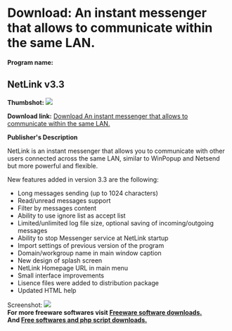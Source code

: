 # Download: An instant messenger that allows to communicate within the same LAN.

**Program name:**

## NetLink v3.3

  
**Thumbshot:** ![](http://www.freewarefiles.com/screenshot/netlink33_md.gif)   
  
**Download link:** [Download An instant messenger that allows to communicate within the same LAN.](http://freesoftwares.boysofts.com/NetLink-V_program_22243.html)  
  


**Publisher's Description**  
  


NetLink is an instant messenger that allows you to communicate with other users connected across the same LAN, similar to WinPopup and Netsend but more powerful and flexible. 

New features added in version 3.3 are the following:

  * Long messages sending (up to 1024 characters) 
  * Read/unread messages support 
  * Filter by messages content 
  * Ability to use ignore list as accept list 
  * Limited/unlimited log file size, optional saving of incoming/outgoing messages 
  * Ability to stop Messenger service at NetLink startup 
  * Import settings of previous version of the program 
  * Domain/workgroup name in main window caption 
  * New design of splash screen 
  * NetLink Homepage URL in main menu 
  * Small interface improvements 
  * Lisence files were added to distribution package 
  * Updated HTML help 

  
  
Screenshot: ![](http://www.freewarefiles.com/screenshot/netlink33.gif)   
**For more freeware softwares visit [Freeware software downloads.](http://freesoftwares.boysofts.com/)**   
**And [Free softwares and php script downloads.](http://www.boysofts.com/)**
